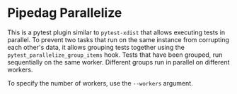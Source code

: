 # Pipedag Parallelize

This is a pytest plugin similar to `pytest-xdist` that allows executing tests in parallel.
To prevent two tasks that run on the same instance from corrupting each other's data,
it allows grouping tests together using the `pytest_parallelize_group_items` hook.
Tests that have been grouped, run sequentially on the same worker.
Different groups run in parallel on different workers.

To specify the number of workers, use the `--workers` argument.
